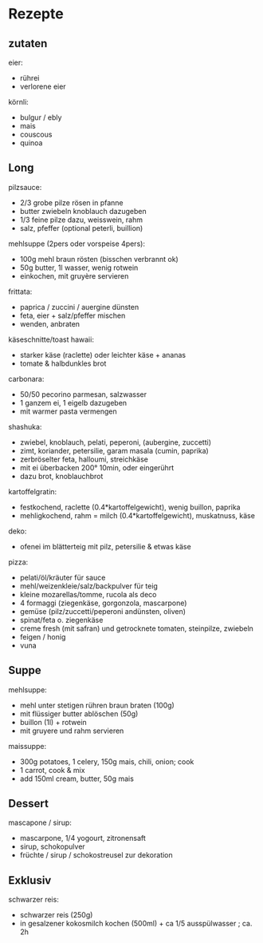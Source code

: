 # Rezepte

## zutaten

eier:

- rührei
- verlorene eier

körnli:

- bulgur / ebly
- mais
- couscous
- quinoa

## Long

pilzsauce:

- 2/3 grobe pilze rösen in pfanne
- butter zwiebeln knoblauch dazugeben
- 1/3 feine pilze dazu, weisswein, rahm
- salz, pfeffer (optional peterli, buillion)

mehlsuppe (2pers oder vorspeise 4pers):
- 100g mehl braun rösten (bisschen verbrannt ok)
- 50g butter, 1l wasser, wenig rotwein
- einkochen, mit gruyère servieren

frittata:

- paprica / zuccini / auergine dünsten
- feta, eier + salz/pfeffer mischen
- wenden, anbraten

käseschnitte/toast hawaii:

- starker käse (raclette) oder leichter käse + ananas
- tomate & halbdunkles brot

carbonara:

- 50/50 pecorino parmesan, salzwasser
- 1 ganzem ei, 1 eigelb dazugeben
- mit warmer pasta vermengen 

shashuka:

- zwiebel, knoblauch, pelati, peperoni, (aubergine, zuccetti)
- zimt, koriander, petersilie, garam masala (cumin, paprika)
- zerbröselter feta, halloumi, streichkäse
- mit ei überbacken 200° 10min, oder eingerührt
- dazu brot, knoblauchbrot

kartoffelgratin:

- festkochend, raclette (0.4*kartoffelgewicht), wenig buillon, paprika
- mehligkochend, rahm = milch (0.4*kartoffelgewicht), muskatnuss, käse

deko:

- ofenei im blätterteig mit pilz, petersilie & etwas käse

pizza:
- pelati/öl/kräuter für sauce
- mehl/weizenkleie/salz/backpulver für teig
- kleine mozarellas/tomme, rucola als deco 
- 4 formaggi (ziegenkäse, gorgonzola, mascarpone)
- gemüse (pilz/zuccetti/peperoni andünsten, oliven)
- spinat/feta o. ziegenkäse
- creme fresh (mit safran) und getrocknete tomaten, steinpilze, zwiebeln
- feigen / honig
- vuna


## Suppe

mehlsuppe:

- mehl unter stetigen rühren braun braten (100g)
- mit flüssiger butter ablöschen (50g)
- buillon (1l) + rotwein
- mit gruyere und rahm servieren

maissuppe:

- 300g potatoes, 1 celery, 150g mais, chili, onion; cook
- 1 carrot, cook & mix
- add 150ml cream, butter, 50g mais

## Dessert

mascapone / sirup:

- mascarpone, 1/4 yogourt, zitronensaft
- sirup, schokopulver
- früchte / sirup / schokostreusel zur dekoration

## Exklusiv

schwarzer reis:

- schwarzer reis (250g)
- in gesalzener kokosmilch kochen (500ml) + ca 1/5 ausspülwasser ; ca. 2h 
